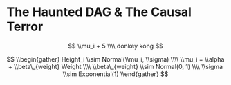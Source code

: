 The Haunted DAG & The Causal Terror
================

$$
\\mu_i + 5 \\\\
donkey kong
$$

$$
\\begin{gather}
Height_i \\sim Normal(\\mu_i, \\sigma) \\\\
\\mu_i = \\alpha + \\beta\_{weight} Weight \\\\
\\beta\_{weight} \\sim Normal(0, 1) \\\\
\\sigma \\sim Exponential(1)
\\end{gather}
$$
